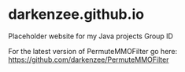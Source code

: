 # darkenzee.github.io

Placeholder website for my Java projects Group ID

For the latest version of PermuteMMOFilter go here: https://github.com/darkenzee/PermuteMMOFilter
